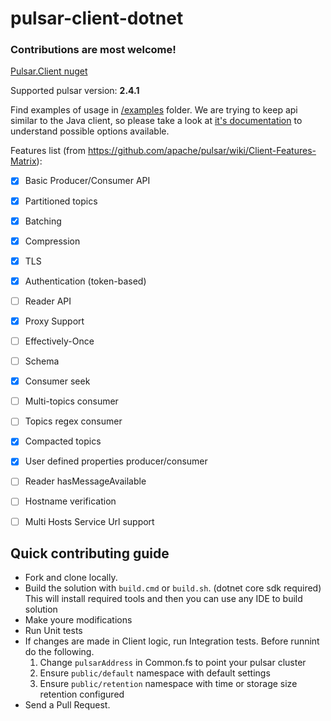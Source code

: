 # pulsar-client-dotnet

### Contributions are most welcome!

[Pulsar.Client nuget](https://www.nuget.org/packages/Pulsar.Client)

Supported pulsar version: **2.4.1**

Find examples of usage in [/examples](https://github.com/fsharplang-ru/pulsar-client-dotnet/tree/develop/examples) folder. We are trying to keep api similar to the Java client, so please take a look at [it's documentation](https://pulsar.apache.org/docs/en/client-libraries-java/#client-configuration) to understand possible options available.

Features list (from https://github.com/apache/pulsar/wiki/Client-Features-Matrix):

- [X] Basic Producer/Consumer API
- [X] Partitioned topics
- [X] Batching
- [X] Compression
- [X] TLS
- [X] Authentication (token-based)
- [ ] Reader API
- [X] Proxy Support
- [ ] Effectively-Once
- [ ] Schema
- [X] Consumer seek
- [ ] Multi-topics consumer
- [ ] Topics regex consumer
- [X] Compacted topics
- [X] User defined properties producer/consumer
- [ ] Reader hasMessageAvailable
- [ ] Hostname verification
- [ ] Multi Hosts Service Url support


## Quick contributing guide

 - Fork and clone locally.
 - Build the solution with `build.cmd` or `build.sh`. (dotnet core sdk required) This will install required tools and then you can use any IDE to build solution
 - Make youre modifications
 - Run Unit tests
 - If changes are made in Client logic, run Integration tests. Before runnint do the following.
    1. Change `pulsarAddress` in Common.fs to point your pulsar cluster
    2. Ensure `public/default` namespace with default settings
    3. Ensure `public/retention` namespace with time or storage size retention configured
 - Send a Pull Request.
